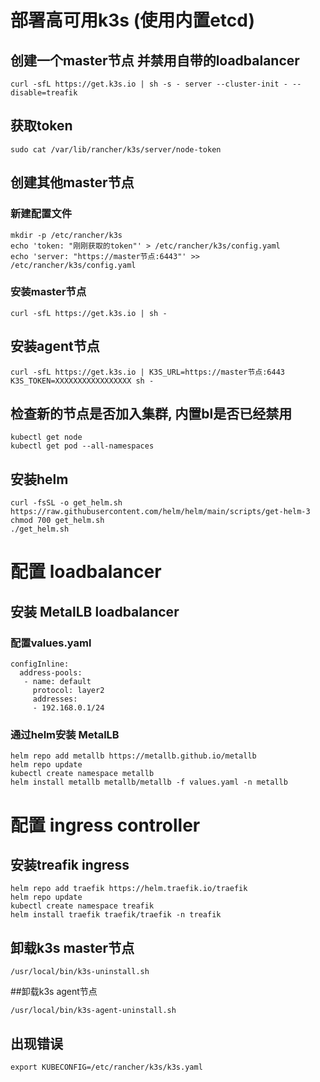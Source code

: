 # 部署高可用k3s (使用内置etcd)

## 创建一个master节点 并禁用自带的loadbalancer
``` shell
curl -sfL https://get.k3s.io | sh -s - server --cluster-init - --disable=treafik
```

## 获取token
``` shell
sudo cat /var/lib/rancher/k3s/server/node-token
```

## 创建其他master节点

### 新建配置文件
``` shell
mkdir -p /etc/rancher/k3s
echo 'token: "刚刚获取的token"' > /etc/rancher/k3s/config.yaml
echo 'server: "https://master节点:6443"' >> /etc/rancher/k3s/config.yaml
```

### 安装master节点
``` shell
curl -sfL https://get.k3s.io | sh -
```

## 安装agent节点
``` shell
curl -sfL https://get.k3s.io | K3S_URL=https://master节点:6443 K3S_TOKEN=XXXXXXXXXXXXXXXXX sh -
```

## 检查新的节点是否加入集群, 内置bl是否已经禁用
``` shell
kubectl get node
kubectl get pod --all-namespaces
```

## 安装helm
``` shell
curl -fsSL -o get_helm.sh https://raw.githubusercontent.com/helm/helm/main/scripts/get-helm-3
chmod 700 get_helm.sh
./get_helm.sh
```

# 配置 loadbalancer

## 安装 MetalLB loadbalancer

### 配置values.yaml
``` shell
configInline:
  address-pools:
   - name: default
     protocol: layer2
     addresses:
     - 192.168.0.1/24
```

### 通过helm安装 MetalLB
``` shell
helm repo add metallb https://metallb.github.io/metallb
helm repo update
kubectl create namespace metallb
helm install metallb metallb/metallb -f values.yaml -n metallb
```

# 配置 ingress controller

## 安装treafik ingress
``` shell
helm repo add traefik https://helm.traefik.io/traefik
helm repo update
kubectl create namespace treafik
helm install traefik traefik/traefik -n treafik
```

## 卸载k3s master节点
``` shell
/usr/local/bin/k3s-uninstall.sh
```

##卸载k3s agent节点
```
/usr/local/bin/k3s-agent-uninstall.sh
```

## 出现错误
```
export KUBECONFIG=/etc/rancher/k3s/k3s.yaml
```
